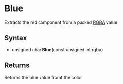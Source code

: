 # Blue #
Extracts the red component from a packed [RGBA](RGBA.md) value.

## Syntax ##
- unsigned char **Blue**(const unsigned int rgba)

## Returns ##
Returns the blue value fromt the color.
